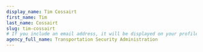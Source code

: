 ```yaml
---
display_name: Tim Cossairt
first_name: Tim
last_name: Cossairt
slug: tim-cossairt
# If you include an email address, it will be displayed on your profile page
agency_full_name: Transportation Security Administration
---
```

